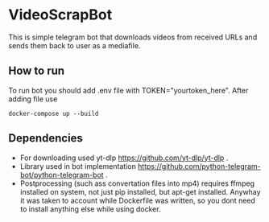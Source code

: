 # VideoScrapBot
This is simple telegram bot that downloads videos from received URLs and sends them back to user as a mediafile.
## How to run
To run bot you should add .env file with TOKEN="yourtoken_here". After adding file use
```
docker-compose up --build
```

## Dependencies
- For downloading used yt-dlp https://github.com/yt-dlp/yt-dlp . 
- Library used in bot implementation  https://github.com/python-telegram-bot/python-telegram-bot .
- Postprocessing (such ass convertation files into mp4) requires ffmpeg installed on system, not just pip installed, but apt-get installed. Anywhay it was taken to account while Dockerfile was written, so you dont need to install anything else while using docker.


